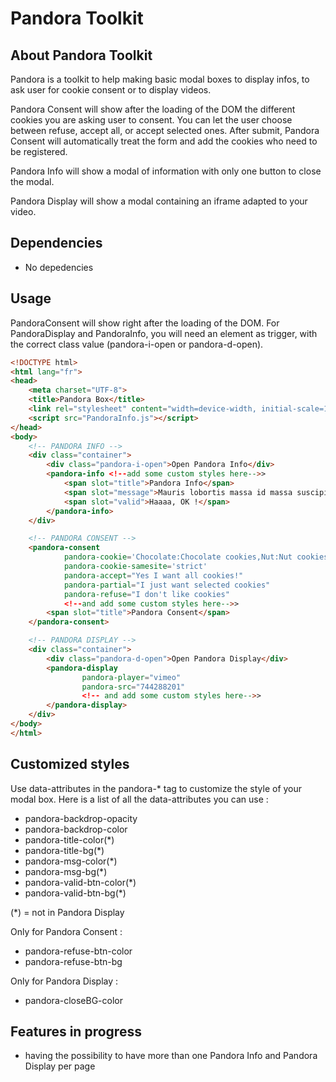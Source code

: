 Pandora Toolkit
=====

About Pandora Toolkit
-----
Pandora is a toolkit to help making basic modal boxes to display infos, to ask user for cookie consent or to display videos.

Pandora Consent will show after the loading of the DOM the different cookies you are asking user to consent. You can let the user choose between refuse, accept all, or accept selected ones. After submit, Pandora Consent will automatically treat the form and add the cookies who need to be registered.

Pandora Info will show a modal of information with only one button to close the modal.

Pandora Display will show a modal containing an iframe adapted to your video.

Dependencies
-----
* No depedencies

Usage
-----
PandoraConsent will show right after the loading of the DOM.
For PandoraDisplay and PandoraInfo, you will need an element as trigger, with the correct class value (pandora-i-open or pandora-d-open).
```html
<!DOCTYPE html>
<html lang="fr">
<head>
    <meta charset="UTF-8">
    <title>Pandora Box</title>
    <link rel="stylesheet" content="width=device-width, initial-scale=1.0" href="pandora_info.css">
    <script src="PandoraInfo.js"></script>
</head>
<body>
    <!-- PANDORA INFO -->
    <div class="container">
        <div class="pandora-i-open">Open Pandora Info</div>
        <pandora-info <!--add some custom styles here-->>
            <span slot="title">Pandora Info</span>
            <span slot="message">Mauris lobortis massa id massa suscipit molestie. Donec odio ligula, tincidunt sit amet accumsan eget, tristique non nisl. Cras leo ligula, placerat ac bibendum eget, accumsan sed orci. Sed viverra dapibus commodo. Nulla pretium ex ac enim gravida lacinia. Fusce est diam, tincidunt sed pulvinar non, pellentesque ac tellus. Aliquam erat volutpat. Vivamus velit metus, sodales vitae est ac, cursus pellentesque justo.</span>
            <span slot="valid">Haaaa, OK !</span>
        </pandora-info>
    </div>

    <!-- PANDORA CONSENT -->
    <pandora-consent
            pandora-cookie='Chocolate:Chocolate cookies,Nut:Nut cookies,Fruit:Fruit cookies'
            pandora-cookie-samesite='strict'
            pandora-accept="Yes I want all cookies!"
            pandora-partial="I just want selected cookies"
            pandora-refuse="I don't like cookies"
            <!--and add some custom styles here-->>
        <span slot="title">Pandora Consent</span>
    </pandora-consent>

    <!-- PANDORA DISPLAY -->
    <div class="container">
        <div class="pandora-d-open">Open Pandora Display</div>
        <pandora-display 
                pandora-player="vimeo"
                pandora-src="744288201"
                <!-- and add some custom styles here-->>
        </pandora-display>
    </div>
</body>
</html>
```

Customized styles
-----
Use data-attributes in the pandora-* tag to customize the style of your modal box.
Here is a list of all the data-attributes you can use :
* pandora-backdrop-opacity
* pandora-backdrop-color
* pandora-title-color(*)
* pandora-title-bg(*)
* pandora-msg-color(*)
* pandora-msg-bg(*)
* pandora-valid-btn-color(*)
* pandora-valid-btn-bg(*)

(*) = not in Pandora Display

Only for Pandora Consent :
* pandora-refuse-btn-color
* pandora-refuse-btn-bg

Only for Pandora Display :
* pandora-closeBG-color

Features in progress
-----
* having the possibility to have more than one Pandora Info and Pandora Display per page